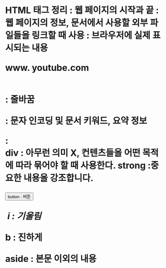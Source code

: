 <h1>  HTML 태그 정리
<html> : 웹 페이지의 시작과 끝

<head> : 웹 페이지의 정보, 문서에서 사용할 외부 파일들을 링크할 때 사용

<body> : 브라우저에 실제 표시되는 내용

<a>  www. youtube.com</a>

<br> : 줄바꿈 

 <meta> : 문자 인코딩 및 문서 키워드, 요약 정보

<div> : <div> div : 아무런 의미 X, 컨텐츠들을 어떤 목적에 따라 묶어야 할 때 사용한다.
<strong>strong :중요한 내용을 강조합니다.</strong>

<button>button : 버튼</button>

<i> i : 기울림</i>

<b> b : 진하게</b>

<aside> aside : 본문 이외의 내용</aside>

<script> : 코드 삽입